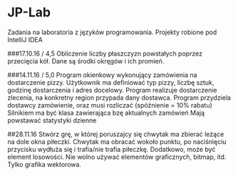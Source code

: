 # JP-Lab
Zadania na laboratoria z języków programowania. Projekty robione pod IntelliJ IDEA

###17.10.16 / 4,5
Obliczenie liczby płaszczyzn powstałych poprzez przecięcia kół. Dane są środki okręgów i ich promień.

###14.11.16 / 5,0
Program okienkowy wykonujący zamówienia na dostarczenie pizzy. Użytkownik ma definiować typ pizzy, liczbę sztuk, godzinę dostarczenia i adres docelowy. 
Program realizuje dostarczenie zlecenia, na konkretny region przypada dany dostawca.
Program przydziela dostawcy zamówienie, oraz musi rozliczać (spóźnienie = 10% rabatu) 
Silnikiem ma być klasa zawierająca bzę aktualnych zamówień
Mają powstawać statystyki dzienne

##28.11.16
Stwórz grę, w której poruszajcy się chwytak ma zbierać leżące na dole okna piłeczki. Chwytak ma obracać wokoło punktu, po naciśnięciu przycisku wydłuża się i trafia/nie trafia piłeczkę. Dodatkowo, może być element losowości. Nie wolno używać elementów graficznych, bitmap, itd. Tylko grafika wektorowa.
